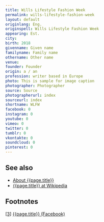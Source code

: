 ```yaml
---
title: Wills Lifestyle Fashion Week
permalink: wills-lifestyle-fashion-week
layout: default
originlang: Eng.
originspell: Wills Lifestyle Fashion Week
appearing: Est.
city:
birth: 2018
givenname: Given name
familyname: Family name
othername: Other name
venue:
founder: Founder
origin: a / an
profession: writer based in Europe
photo: This is sample for image caption
photographer: Photographer
source: Source
photographerurl: index
sourceurl: index
shortname: WLFW
facebook: 0
instagram: 0
youtube: 0
vimeo: 0
twitter: 0
tumblr: 0
vkontakte: 0
soundcloud: 0
pinterest: 0
---
```



## See also

+ [About {{page.title}}](index)
+ [{{page.title}} at Wikipedia](index)

## Footnotes

[[3]](#a3) <span id="f3"></span> [{{page.title}} (Facebook)](index)
